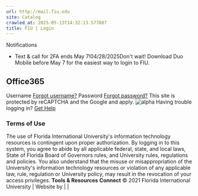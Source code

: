 ```yaml
---
url: http://mail.fiu.edu
site: Catalog
crawled_at: 2025-05-13T14:32:13.577887
title: FIU | Login
---
```


Notifications
  * Text & call for 2FA ends May 7!04/28/2025Don't wait! Download Duo Mobile before May 7 for the easiest way to login to FIU.


## Office365
Username [Forgot username?](https://login.microsoftonline.com/lookup/uid/) Password [Forgot password?](https://login.microsoftonline.com/account/recovery/alternate/)
This site is protected by reCAPTCHA and the Google and apply. 
![alpha](https://login.microsoftonline.com/images/alpha.svg)
Having trouble logging in? [Get Help](https://login.microsoftonline.com/help/)
### Terms of Use
The use of Florida International University's information technology resources is contingent upon proper authorization. By logging in to this system, you agree to abide by all applicable federal, state, and local laws, State of Florida Board of Governors rules, and University rules, regulations and policies. You also understand that the misuse or misappropriation of the University's information technology resources or violation of any applicable law, rule, regulation or University policy, may result in the revocation of your access privileges.
**Tools & Resources**
**Connect**
© 2021 Florida International University | Website by | | 
